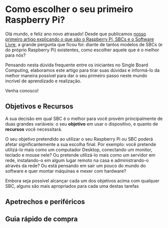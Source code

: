 # Como escolher o seu primeiro Raspberry Pi?

Olá mundo, e feliz ano novo atrasado! Desde que publicamos [nosso primeiro artigo explicando o que são o Raspberry Pi, SBCs e o Software Livre](/blog/bem_vindo_ao_raspberrypi_brasil.html), a grande pergunta que ficou foi: diante de tantos modelos de SBCs (e do próprio Raspberry Pi)  existentes, como escolher aquele que é o melhor para nós?

Pensando nesta dúvida frequente entre os iniciantes no Single Board Computing, elaboramos este artigo para tirar suas dúvidas e informá-lo da melhor maneira possível para dar o seu primeiro passo neste mundo incrível de aprendizado e realização.

Venha conosco!

## Objetivos e Recursos

A sua decisão em qual SBC é o melhor para você provém principalmente de duas grandes variáveis: o seu **objetivo** em usar o dispositivo, e quanto de **recursos** você necessitará.

O seu objetivo pretendido ao utilizar o seu Raspberry Pi ou SBC poderá afetar significantemente a sua escolha final. Por exemplo: você pretende utilizá-lo mais como um computador Desktop, conectando um monitor, teclado e mouse nele? Ou pretende utilizá-lo mais como um servidor em rede, instalando-o em algum lugar remoto na casa e administrando-o através da rede? Ou está pensando em sair um pouco do mundo do software e quer montar máquinas e mexer com hardware?

Embora seja possível alcançar cada um dos objetivos acima com qualquer SBC, alguns são mais apropriados para cada uma destas tarefas

## Apetrechos e periféricos

## Guia rápido de compra



